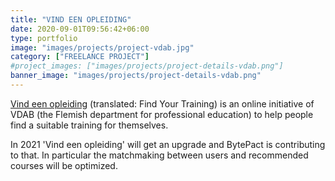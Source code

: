 ```yaml
---
title: "VIND EEN OPLEIDING"
date: 2020-09-01T09:56:42+06:00
type: portfolio
image: "images/projects/project-vdab.jpg"
category: ["FREELANCE PROJECT"]
#project_images: ["images/projects/project-details-vdab.png"]
banner_image: "images/projects/project-details-vdab.png"
---
```


[Vind een opleiding](https://www.vdab.be/opleidingen/aanbod?p=1) (translated: Find Your Training) is an online initiative of VDAB (the Flemish department for professional education) to help people find a suitable training for themselves. 

In 2021 'Vind een opleiding' will get an upgrade and BytePact is contributing to that. In particular the matchmaking between users and recommended courses will be optimized. 



